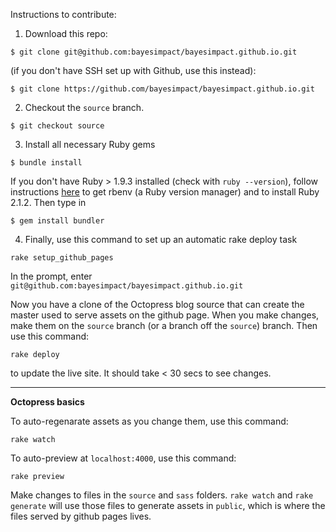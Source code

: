 Instructions to contribute:

1) Download this repo:

```
$ git clone git@github.com:bayesimpact/bayesimpact.github.io.git
```

(if you don't have SSH set up with Github, use this instead):

```
$ git clone https://github.com/bayesimpact/bayesimpact.github.io.git
```

2) Checkout the `source` branch.

```
$ git checkout source
```

3) Install all necessary Ruby gems

```
$ bundle install
```

If you don't have Ruby > 1.9.3 installed (check with `ruby --version`), follow instructions [here](https://github.com/sstephenson/rbenv#installation) to get rbenv (a Ruby version manager) and to install Ruby 2.1.2. Then type in

```
$ gem install bundler
```

4) Finally, use this command to set up an automatic rake deploy task

```
rake setup_github_pages
```

In the prompt, enter `git@github.com:bayesimpact/bayesimpact.github.io.git`

Now you have a clone of the Octopress blog source that can create the master used to serve assets on the github page. When you make changes, make them on the `source` branch (or a branch off the `source`) branch. Then use this command:

```
rake deploy
```

to update the live site. It should take < 30 secs to see changes.

---

**Octopress basics**

To auto-regenarate assets as you change them, use this command:

```
rake watch
```

To auto-preview at `localhost:4000`, use this command:

```
rake preview
```

Make changes to files in the `source` and `sass` folders. `rake watch` and `rake generate` will use those files to generate assets in `public`, which is where the files served by github pages lives.

